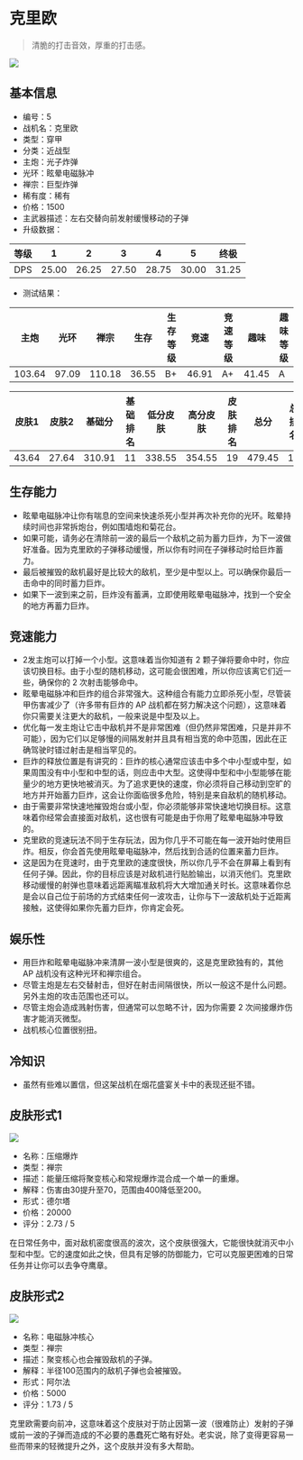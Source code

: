 # 克里欧

> 清脆的打击音效，厚重的打击感。

<img src="/ships/ship_5.png" style={{zoom:1}}/>

## 基本信息

- 编号：5
- 战机名：克里欧
- 类型：穿甲
- 分类：近战型
- 主炮：光子炸弹
- 光环：眩晕电磁脉冲
- 禅宗：巨型炸弹
- 稀有度：稀有
- 价格：1500
- 主武器描述：左右交替向前发射缓慢移动的子弹
- 升级数据：

| 等级 | 1 | 2 | 3 | 4 | 5 | 终极 |
|--|--|--|--|--|--|--|
| DPS | 25.00 | 26.25 | 27.50 | 28.75 | 30.00 | 31.25 |

- 测试结果：

| 主炮 | 光环 | 禅宗 | 生存 | 生存等级 | 竞速 | 竞速等级 | 趣味 | 趣味等级 |
|--|--|--|--|--|--|--|--|--|
| 103.64 | 97.09 | 110.18 | 36.55 | B+ | 46.91 | A+ | 41.45 | A |

| 皮肤1 | 皮肤2 | 基础分 | 基础排名 | 低分皮肤 | 高分皮肤 | 皮肤排名 | 总分 | 总排名 |
|--|--|--|--|--|--|--|--|--|
| 43.64 | 27.64 | 310.91 | 11 | 338.55 | 354.55 | 19 | 479.45 | 18 |

## 生存能力

- 眩晕电磁脉冲让你有喘息的空间来快速杀死小型并再次补充你的光环。眩晕持续时间也非常拆炮台，例如围墙炮和菊花台。
- 如果可能，请务必在清除前一波的最后一个敌机之前为蓄力巨炸，为下一波做好准备。因为克里欧的子弹移动缓慢，所以你有时间在子弹移动时给巨炸蓄力。
- 最后被摧毁的敌机最好是比较大的敌机，至少是中型以上。可以确保你最后一击命中的同时蓄力巨炸。
- 如果下一波到来之前，巨炸没有蓄满，立即使用眩晕电磁脉冲，找到一个安全的地方再蓄力巨炸。

## 竞速能力

- 2发主炮可以打掉一个小型。这意味着当你知道有 2 颗子弹将要命中时，你应该切换目标。由于小型的随机移动，这可能会很困难，所以你应该离它们近一些，确保你的 2 次射击能够命中。
- 眩晕电磁脉冲和巨炸的组合非常强大。这种组合有能力立即杀死小型，尽管装甲伤害减少了（许多带有巨炸的 AP 战机都在努力解决这个问题），这意味着你只需要关注更大的敌机，一般来说是中型及以上。
- 优化每一发主炮让它击中敌机并不是非常困难（但仍然非常困难，只是并非不可能），因为它们以足够慢的间隔发射并且具有相当宽的命中范围，因此在正确驾驶时错过射击是相当罕见的。
- 巨炸的释放位置是有讲究的：巨炸的核心通常应该击中多个中小型或中型，如果周围没有中小型和中型的话，则应击中大型。这使得中型和中小型能够在能量少的地方更快地被消灭。为了追求更快的速度，你必须将自己移动到空旷的地方并开始蓄力巨炸，这会让你面临很多危险，特别是来自敌机的随机移动。
- 由于需要非常快速地摧毁炮台或小型，你必须能够非常快速地切换目标。这意味着你经常会直接面对敌机，这也很有可能是由于你用了眩晕电磁脉冲导致的。
- 克里欧的竞速玩法不同于生存玩法，因为你几乎不可能在每一波开始时使用巨炸。相反，你会首先使用眩晕电磁脉冲，然后找到合适的位置来蓄力巨炸。
- 这是因为在竞速时，由于克里欧的速度很快，所以你几乎不会在屏幕上看到有任何子弹。因此，你的目标应该是对敌机进行贴脸输出，以消灭他们。克里欧移动缓慢的射弹也意味着远距离瞄准敌机将大大增加通关时长。这意味着你总是会以自己位于前场的方式结束任何一波攻击，让你与下一波敌机处于近距离接触，这使得如果你先蓄力巨炸，你肯定会死。

## 娱乐性

- 用巨炸和眩晕电磁脉冲来清屏一波小型是很爽的，这是克里欧独有的，其他 AP 战机没有这种光环和禅宗组合。
- 尽管主炮是左右交替射击，但好在射击间隔很快，所以一般这不是什么问题。另外主炮的攻击范围也还可以。
- 尽管主炮会造成溅射伤害，但通常可以忽略不计，因为你需要 2 次间接爆炸伤害才能消灭微型。
- 战机核心位置很别扭。

## 冷知识

- 虽然有些难以置信，但这架战机在烟花盛宴关卡中的表现还挺不错。

## 皮肤形式1

<img src="/ships/ship_5_apex_1.png" style={{zoom:1}}/>

- 名称：压缩爆炸
- 类型：禅宗
- 描述：能量压缩将聚变核心和常规爆炸混合成一个单一的重爆。
- 解释：伤害由30提升至70，范围由400降低至200。
- 形式：德尔塔
- 价格：20000
- 评分：2.73 / 5

在日常任务中，面对敌机密度很高的波次，这个皮肤很强大，它能很快就消灭中小型和中型。它的速度如此之快，但具有足够的防御能力，它可以克服更困难的日常任务并让你可以去争夺鹰章。

## 皮肤形式2

<img src="/ships/ship_5_apex_2.png" style={{zoom:1}}/>

- 名称：电磁脉冲核心
- 类型：禅宗
- 描述：聚变核心也会摧毁敌机的子弹。
- 解释：半径100范围内的敌机子弹也会被摧毁。
- 形式：阿尔法
- 价格：5000
- 评分：1.73 / 5

克里欧需要向前冲，这意味着这个皮肤对于防止因第一波（很难防止）发射的子弹或前一波的子弹而造成的不必要的愚蠢死亡略有好处。老实说，除了变得更容易一些而带来的轻微提升之外，这个皮肤并没有多大帮助。

